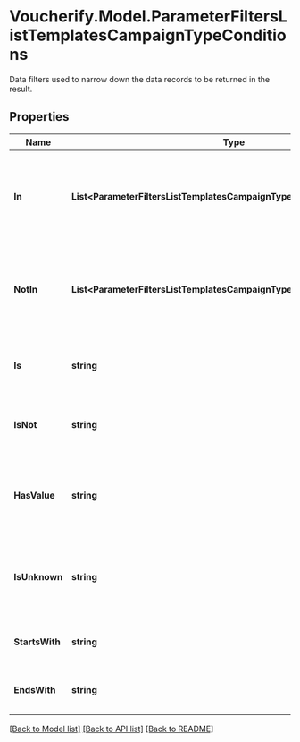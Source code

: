 # Voucherify.Model.ParameterFiltersListTemplatesCampaignTypeConditions
Data filters used to narrow down the data records to be returned in the result.

## Properties

Name | Type | Description | Notes
------------ | ------------- | ------------- | -------------
**In** | **List&lt;ParameterFiltersListTemplatesCampaignTypeConditions.InEnum&gt;** | Array of resource values that should be included in the results (multiple values). | [optional] 
**NotIn** | **List&lt;ParameterFiltersListTemplatesCampaignTypeConditions.NotInEnum&gt;** | Array of resource values that should be included in the results (multiple values). | [optional] 
**Is** | **string** | Value is exactly this value (single value). | [optional] 
**IsNot** | **string** | Results omit this value (single value). | [optional] 
**HasValue** | **string** | Value is NOT null. The value for this parameter is an empty string. | [optional] 
**IsUnknown** | **string** | Value is null. The value for this parameter is an empty string. | [optional] 
**StartsWith** | **string** | Value starts with the specified string. | [optional] 
**EndsWith** | **string** | Value ends with the specified string. | [optional] 

[[Back to Model list]](../README.md#documentation-for-models) [[Back to API list]](../README.md#documentation-for-api-endpoints) [[Back to README]](../README.md)

